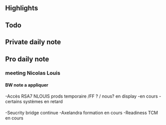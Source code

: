 ## Highlights

## Todo
## Private daily note

## Pro daily note

### meeting Nicolas Louis
#### BW note a appliquer
-Accès RSA7 NLOUIS prods temporaire /FF ? / nous? en display
-en cours
-certains systèmes en retard
#### 
-Seucrity bridge continue
-Axelandra formation en cours
-Readiness TCM en cours

